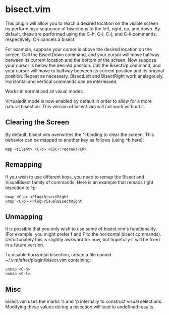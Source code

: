 bisect.vim
==========

This plugin will allow you to reach a desired location on the visible
screen by performing a sequence of bisections to the left, right, up,
and down.  By default, these are performed using the C-h, C-l,
C-j, and C-k commands, respectively.  C-i cancels a bisect.

For example, suppose your cursor is above the desired location on the
screen.  Call the BisectDown command, and your cursor will move halfway
between its current location and the bottom of the screen.  Now suppose
your cursor is below the desired position.  Call the BisectUp command,
and your cursor will move to halfway between its current position and
its original position.  Repeat as necessary.  BisectLeft and BisectRight
work analagously.  Horizontal and vertical commands can be interleaved.

Works in normal and all visual modes.

Virtualedit mode is now enabled by default in order to allow for a more
natural bisection.  This version of bisect.vim will not work without it.

Clearing the Screen
----------------------

By default, bisect.vim overwrites the ^l binding to clear the screen.
This behavior can be mapped to another key as follows (using ^b here):

    map <silent> <C-b> <ESC>:redraw!<CR>

Remapping
---------

If you wish to use different keys, you need to remap the <Plug>Bisect and
<Plug>VisualBisect family of commands.  Here is an example that remaps right
bisection to ^p:

    nmap <C-p> <Plug>BisectRight
    xmap <C-p> <Plug>VisualBisectRight


Unmapping
---------

It is possible that you only wish to use some of bisect.vim's functionality.
(For example, you might prefer f and F to the horizontal bisect commands).
Unfortunately this is slightly awkward for now, but hopefully it will be fixed
in a future version.

To disable horizontal bisection, create a file named
~/.vim/after/plugin/bisect.vim containing:

    unmap <C-h>
    unmap <C-l>

Misc
----

bisect.vim uses the marks 's and 'p internally to construct visual
selections.  Modifying these values during a bisection will lead to undefined
results.
